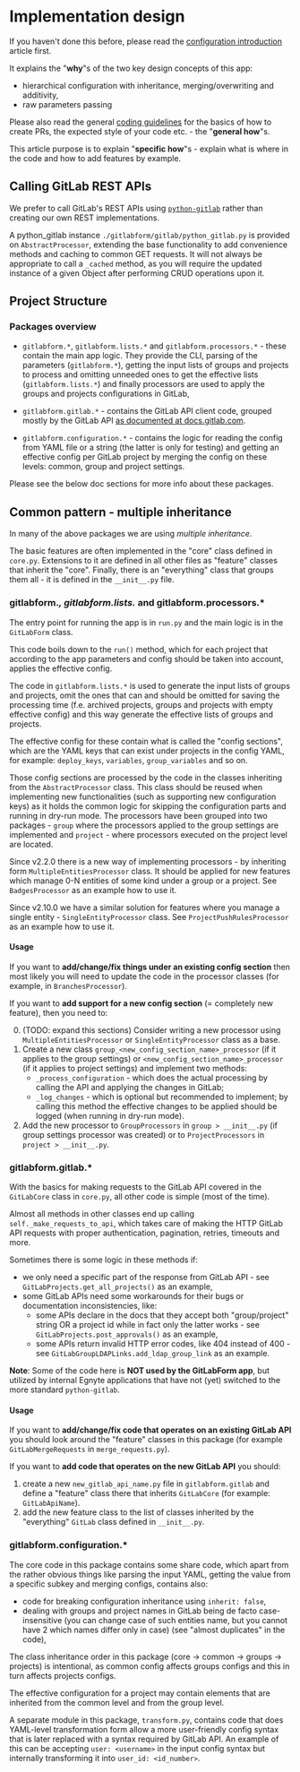 # Implementation design

If you haven't done this before, please read the [configuration introduction](../reference/index.md) article first.

It explains the "**why**"s of the two key design concepts of this app:

* hierarchical configuration with inheritance, merging/overwriting and additivity,
* raw parameters passing

Please also read the general [coding guidelines](coding_guidelines.md) for the basics of how to create PRs,
the expected style of your code etc. - the "**general how**"s.

This article purpose is to explain "**specific how**"s - explain what is where in the code and how to add features
by example.

## Calling GitLab REST APIs

We prefer to call GitLab's REST APIs using [`python-gitlab`](https://python-gitlab.readthedocs.io/en/stable/) rather than creating our own REST implementations.

A python_gitlab instance `./gitlabform/gitlab/python_gitlab.py` is provided on `AbstractProcessor`, extending the base functionality to add convenience methods and caching to common GET requests. It will not always be appropriate to call a `_cached` method, as you will require the updated instance of a given Object after performing CRUD operations upon it. 

## Project Structure

### Packages overview

* `gitlabform.*`, `gitlabform.lists.*` and `gitlabform.processors.*` - these contain the main app logic.
  They provide the CLI, parsing of the parameters (`gitlabform.*`), getting the input lists of groups and projects
  to process and omitting unneeded ones to get the effective lists (`gitlabform.lists.*`) and finally processors
  are used to apply the groups and projects configurations in GitLab,

* `gitlabform.gitlab.*` - contains the GitLab API client code, grouped mostly by the GitLab API 
  [as documented at docs.gitlab.com](https://docs.gitlab.com/ee/api/api_resources.html).

* `gitlabform.configuration.*` - contains the logic for reading the config from YAML file or a string
  (the latter is only for testing) and getting an effective config per GitLab project by merging
  the config on these levels: common, group and project settings.

Please see the below doc sections for more info about these packages.

## Common pattern - multiple inheritance

In many of the above packages we are using _multiple inheritance_.
 
The basic features are often implemented in the "core" class defined in `core.py`. Extensions to it are defined in all other
files as "feature" classes that inherit the "core". Finally, there is an "everything" class that groups them all - it is
defined in the `__init__.py` file.

### gitlabform.*, gitlabform.lists.* and gitlabform.processors.*

The entry point for running the app is in `run.py` and the main logic is in the `GitLabForm` class.

This code boils down to the `run()` method, which for each project that according to the app parameters
and config should be taken into account, applies the effective config.

The code in `gitlabform.lists.*` is used to generate the input lists of groups and projects, omit the ones that can and should be omitted for saving the processing time (f.e. archived projects, groups and projects with empty effective config) and this way generate the effective lists of groups and projects.

The effective config for these contain what is called the "config sections", which are the YAML keys that can exist under projects
in the config YAML, for example: `deploy_keys`, `variables`, `group_variables` and so on.

Those config sections are processed by the code in the classes inheriting from the `AbstractProcessor` class. This class
should be reused when implementing new functionalities (such as supporting new configuration keys) as it holds the common 
logic for skipping the configuration parts and running in dry-run mode. The processors have been grouped into two 
packages - `group` where the processors applied to the group settings are implemented and `project` - where processors
executed on the project level are located.

Since v2.2.0 there is a new way of implementing processors - by inheriting form `MultipleEntitiesProcessor` class.
It should be applied for new features which manage 0-N entities of some kind under a group or a project.
See `BadgesProcessor` as an example how to use it.

Since v2.10.0 we have a similar solution for features where you manage a single entity - `SingleEntityProcessor` class.
See `ProjectPushRulesProcessor` as an example how to use it. 

#### Usage

If you want to **add/change/fix things under an existing config section** then most likely you will need to update 
the code in the processor classes (for example, in `BranchesProcessor`).

If you want to **add support for a new config section** (= completely new feature), then you need to:

0. (TODO: expand this sections) Consider writing a new processor using `MultipleEntitiesProcessor` or `SingleEntityProcessor` class as a base.
1. Create a new class `group_<new_config_section_name>_processor` (if it applies to the group settings) or 
`<new_config_section_name>_processor` (if it applies to project settings) and implement two methods:
    - `_process_configuration` - which does the actual processing by calling the API and applying the changes in GitLab;
    - `_log_changes` - which is optional but recommended to implement; by calling this method the effective changes 
    to be applied should be logged (when running in dry-run mode). 
2. Add the new processor to `GroupProcessors` in `group > __init__.py` (if group settings processor was created) or 
to `ProjectProcessors` in `project > __init__.py`. 

### gitlabform.gitlab.*

With the basics for making requests to the GitLab API covered in the `GitLabCore` class in `core.py`, all other code
is simple (most of the time).

Almost all methods in other classes end up calling `self._make_requests_to_api`, which takes care of making the HTTP
GitLab API requests with proper authentication, pagination, retries, timeouts and more.

Sometimes there is some logic in these methods if:

* we only need a specific part of the response from GitLab API - see `GitLabProjects.get_all_projects()` as an example,
* some GitLab APIs need some workarounds for their bugs or documentation inconsistencies, like:
    * some APIs declare in the docs that they accept both "group/project" string OR a project id while in fact only the latter works - see `GitLabProjects.post_approvals()` as an example,
    * some APIs return invalid HTTP error codes, like 404 instead of 400 - see `GitLabGroupLDAPLinks.add_ldap_group_link` as an example.

**Note**: Some of the code here is **NOT used by the GitLabForm app**, but utilized by internal Egnyte
applications that have not (yet) switched to the more standard `python-gitlab`.

#### Usage

If you want to **add/change/fix code that operates on an existing GitLab API** you should look around 
the "feature" classes in this package (for example `GitLabMergeRequests` in `merge_requests.py`).

If you want to **add code that operates on the new GitLab API** you should:
 
1. create a new `new_gitlab_api_name.py` file in `gitlabform.gitlab` and define a "feature" class there
   that inherits `GitLabCore` (for example: `GitLabApiName`).
2. add the new feature class to the list of classes inherited by the "everything" `GitLab` class
   defined in `__init__.py`. 

### gitlabform.configuration.*

The core code in this package contains some share code, which apart from the rather obvious things like parsing the input YAML, getting the value from a specific subkey and merging configs, contains also:

* code for breaking configuration inheritance using `inherit: false`,
* dealing with groups and project names in GitLab being de facto case-insensitive (you can change case of such entities name, but you cannot have 2 which names differ only in case) (see "almost duplicates" in the code),

The class inheritance order in this package (core -> common -> groups -> projects) is intentional, as common config affects groups configs and this in turn affects projects configs.

The effective configuration for a project may contain elements that are inherited from the common level and from the group level.

A separate module in this package, `transform.py`, contains code that does YAML-level transformation form allow a more user-friendly config syntax that is later replaced with a syntax required by GitLab API. An example of this can be accepting `user: <username>` in the input config syntax but internally transforming it into `user_id: <id_number>`.
